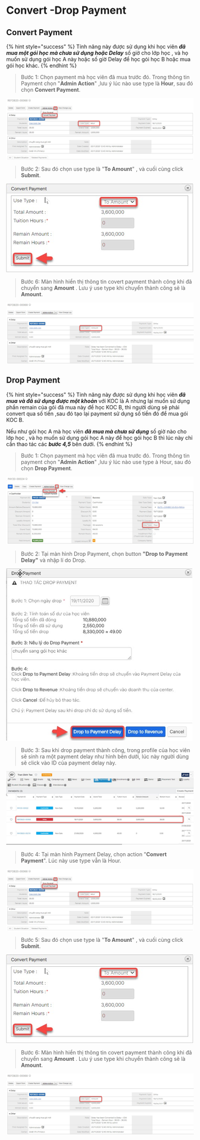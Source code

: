 # Convert -Drop Payment

## Convert Payment

{% hint style="success" %}
Tính năng này được sử dụng khi học viên _**đã mua một gói học mà chưa sử dụng hoặc Delay**_ số giờ cho lớp học , và họ muốn sử dụng gói học A này hoặc số giờ Delay để học gói học B hoặc mua gói học khác.
{% endhint %}

> Bước 1: Chọn payment mà học viên đã mua trước đó. Trong thông tin Payment chọn "**Admin Action**" ,lưu ý lúc nào use type là **Hour**, sau đó chọn **Convert Payment**.

![](<../.gitbook/assets/delay3 (1).jpg>)

> Bước 2: Sau đó chọn use type là "**To Amount**" , và cuối cùng click **Submit**.

![](<../.gitbook/assets/delay4 (1).jpg>)

> Bước 6: Màn hình hiển thị thông tin covert payment thành công khi đã chuyển sang **Amount** . Lưu ý use type khi chuyển thành công sẽ là **Amount**.

![](<../.gitbook/assets/delay5 (1).jpg>)

## Drop Payment

{% hint style="success" %}
Tính năng này được sử dụng khi học viên _**đã mua và đã sử dụng được một khoản**_ với KOC là A nhưng lại muốn sử dụng phần remain của gói đã mua này để học KOC B, thì người dùng sẽ phải convert qua số tiền ,sau đó tạo lại payment sử dụng số tiền đó để mua gói KOC B.

Nếu như gói học A mà học viên _**đã mua mà chưa sử dụng**_ số giờ nào cho lớp học , và họ muốn sử dụng gói học A này để học gói học B thì lúc này chỉ cần thao tác các _**bước 4,5**_ bên dưới.
{% endhint %}

> Bước 1: Chọn payment mà học viên đã mua trước đó. Trong thông tin payment chọn "**Admin Action**" ,lưu ý lúc nào use type à Hour, sau đó chọn **Drop Payment**.

![](../.gitbook/assets/drop4.jpg)

> Bước 2: Tại màn hình Drop Payment, chọn button **"Drop to Payment Delay"** và nhập lí do Drop.

![](<../.gitbook/assets/drop2 (1).jpg>)

> Bước 3: Sau khi drop payment thành công, trong profile của học viên sẽ sinh ra một payment delay như hình bên dưới, lúc này người dùng sẽ click vào ID của payment delay này.

![](<../.gitbook/assets/delay2 (1).jpg>)

> Bước 4: Tại màn hình Payment Delay, chọn action "**Convert Payment**". Lúc này use type vẫn là Hour.

![](<../.gitbook/assets/delay3 (1).jpg>)

> Bước 5: Sau đó chọn use type là "**To Amount**" , và cuối cùng click **Submit**.

![](<../.gitbook/assets/delay4 (1).jpg>)

> Bước 6: Màn hình hiển thị thông tin covert payment thành công khi đã chuyển sang **Amount** . Lưu ý use type khi chuyển thành công sẽ là **Amount**.

![](<../.gitbook/assets/delay5 (1).jpg>)
